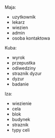 Maja:
* uzytkownik
* lekarz
* wiezien
* admin 
* osoba kontaktowa

Kuba:
* wyrok
* przepustka
* odiwedziny
* straznik dyzur
* dyzur
* badanie

Iza:
* wiezienie
* cela 
* blok
* budynek
* straznik
* typy celi